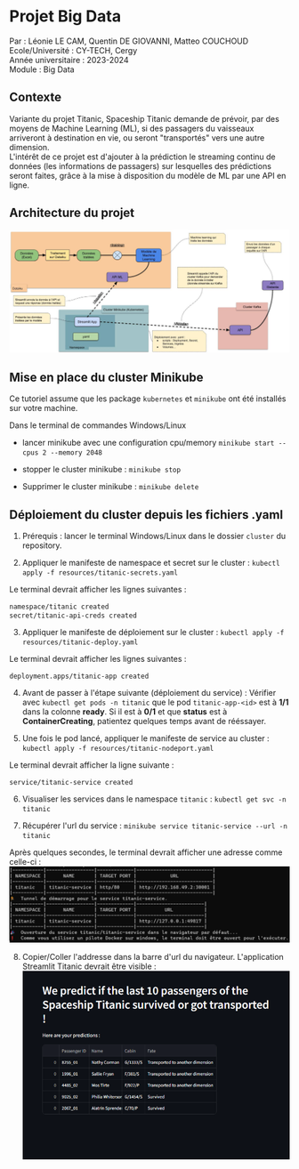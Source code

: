 # Projet Big Data
Par : Léonie LE CAM, Quentin DE GIOVANNI, Matteo COUCHOUD\
Ecole/Université : CY-TECH, Cergy\
Année universitaire : 2023-2024\
Module : Big Data

## Contexte
Variante du projet Titanic, Spaceship Titanic demande de prévoir, par des moyens de Machine Learning (ML), si des passagers du vaisseaux arriveront à destination en vie, ou seront "transportés" vers une autre dimension.\
L'intérêt de ce projet est d'ajouter à la prédiction le streaming continu de données (les informations de passagers) sur lesquelles des prédictions seront faites, grâce à la mise à disposition du modèle de ML par une API en ligne.

## Architecture du projet

![alt text](documents/Architecture_Projet_BigData_LECAM_DEGIOVANNI_COUCHOUD.jpg)

## Mise en place du cluster Minikube

Ce tutoriel assume que les package `kubernetes` et `minikube` ont été installés sur votre machine.

Dans le terminal de commandes Windows/Linux

- lancer minikube avec une configuration cpu/memory
`minikube start --cpus 2 --memory 2048`

- stopper le cluster minikube :
`minikube stop`

- Supprimer le cluster minikube :
`minikube delete`

## Déploiement du cluster depuis les fichiers .yaml

1. Prérequis : lancer le terminal Windows/Linux dans le dossier `cluster` du repository.

2. Appliquer le manifeste de namespace et secret sur le cluster :
`kubectl apply -f resources/titanic-secrets.yaml`

Le terminal devrait afficher les lignes suivantes :
```
namespace/titanic created
secret/titanic-api-creds created
```

3. Appliquer le manifeste de déploiement sur le cluster :
`kubectl apply -f resources/titanic-deploy.yaml`

Le terminal devrait afficher les lignes suivantes :
```
deployment.apps/titanic-app created
```

4. Avant de passer à l'étape suivante (déploiement du service) :
Vérifier avec `kubectl get pods -n titanic` que le pod `titanic-app-<id>` est à **1/1** dans la colonne **ready**.
Si il est à **0/1** et que **status** est à **ContainerCreating**, patientez quelques temps avant de rééssayer.

5. Une fois le pod lancé, appliquer le manifeste de service au cluster :
`kubectl apply -f resources/titanic-nodeport.yaml`

Le terminal devrait afficher la ligne suivante :
```
service/titanic-service created
```

6. Visualiser les services dans le namespace `titanic` :
`kubectl get svc -n titanic`

7. Récupérer l'url du service :
`minikube service titanic-service --url -n titanic`

Après quelques secondes, le terminal devrait afficher une adresse comme celle-ci :
![alt text](img/tunnel.png)

8. Copier/Coller l'addresse dans la barre d'url du navigateur.
L'application Streamlit Titanic devrait être visible :
![alt text](img/app.png)
